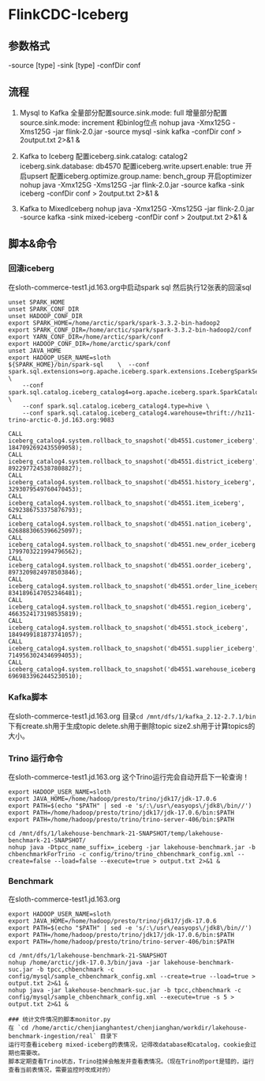 # FlinkCDC-Iceberg

## 参数格式
-source [type] -sink [type] -confDir conf

## 流程
1. Mysql to Kafka
全量部分配置source.sink.mode: full  增量部分配置source.sink.mode: increment 和binlog位点
nohup java -Xmx125G -Xms125G -jar flink-2.0.jar -source mysql -sink kafka -confDir conf > 2output.txt 2>&1 &

2. Kafka to Iceberg
配置iceberg.sink.catalog: catalog2  iceberg.sink.database: db4570
配置iceberg.write.upsert.enable: true 开启upsert
配置iceberg.optimize.group.name: bench_group 开启optimizer
nohup java -Xmx125G -Xms125G -jar flink-2.0.jar -source kafka -sink iceberg -confDir conf > 2output.txt 2>&1 &

3. Kafka to MixedIceberg
nohup java -Xmx125G -Xms125G -jar flink-2.0.jar -source kafka -sink mixed-iceberg -confDir conf > 2output.txt 2>&1 &

## 脚本&命令
### 回滚iceberg
在sloth-commerce-test1.jd.163.org中启动spark sql 然后执行12张表的回滚sql 
```
unset SPARK_HOME
unset SPARK_CONF_DIR
unset HADOOP_CONF_DIR
export SPARK_HOME=/home/arctic/spark/spark-3.3.2-bin-hadoop2 
export SPARK_CONF_DIR=/home/arctic/spark/spark-3.3.2-bin-hadoop2/conf
export YARN_CONF_DIR=/home/arctic/spark/conf
export HADOOP_CONF_DIR=/home/arctic/spark/conf
unset JAVA_HOME
export HADOOP_USER_NAME=sloth
${SPARK_HOME}/bin/spark-sql    \  --conf       spark.sql.extensions=org.apache.iceberg.spark.extensions.IcebergSparkSessionExtensions \
    --conf spark.sql.catalog.iceberg_catalog4=org.apache.iceberg.spark.SparkCatalog \
    --conf spark.sql.catalog.iceberg_catalog4.type=hive \
    --conf spark.sql.catalog.iceberg_catalog4.warehouse=thrift://hz11-trino-arctic-0.jd.163.org:9083

CALL iceberg_catalog4.system.rollback_to_snapshot('db4551.customer_iceberg', 1847092692435509058);
CALL iceberg_catalog4.system.rollback_to_snapshot('db4551.district_iceberg', 8922977245387808827);
CALL iceberg_catalog4.system.rollback_to_snapshot('db4551.history_iceberg', 3293079549760470453);
CALL iceberg_catalog4.system.rollback_to_snapshot('db4551.item_iceberg', 6292386753375876793);
CALL iceberg_catalog4.system.rollback_to_snapshot('db4551.nation_iceberg', 6268883065396625097);
CALL iceberg_catalog4.system.rollback_to_snapshot('db4551.new_order_iceberg', 1799703221994796562);
CALL iceberg_catalog4.system.rollback_to_snapshot('db4551.oorder_iceberg', 8973209824978503846);
CALL iceberg_catalog4.system.rollback_to_snapshot('db4551.order_line_iceberg', 8341896147052346481);
CALL iceberg_catalog4.system.rollback_to_snapshot('db4551.region_iceberg', 4663524173198535819);
CALL iceberg_catalog4.system.rollback_to_snapshot('db4551.stock_iceberg', 1849499181873741057);
CALL iceberg_catalog4.system.rollback_to_snapshot('db4551.supplier_iceberg', 7149563024346994053);
CALL iceberg_catalog4.system.rollback_to_snapshot('db4551.warehouse_iceberg', 6969833962445230510);
```

### Kafka脚本
在sloth-commerce-test1.jd.163.org 目录`cd /mnt/dfs/1/kafka_2.12-2.7.1/bin`下有create.sh用于生成topic delete.sh用于删除topic size2.sh用于计算topics的大小。

### Trino 运行命令
在sloth-commerce-test1.jd.163.org
这个Trino运行完会自动开启下一轮查询！
```
export HADOOP_USER_NAME=sloth
export JAVA_HOME=/home/hadoop/presto/trino/jdk17/jdk-17.0.6
export PATH=$(echo "$PATH" | sed -e 's/:\/usr\/easyops\/jdk8\/bin//')
export PATH=/home/hadoop/presto/trino/jdk17/jdk-17.0.6/bin:$PATH
export PATH=/home/hadoop/presto/trino/trino-server-406/bin:$PATH

cd /mnt/dfs/1/lakehouse-benchmark-21-SNAPSHOT/temp/lakehouse-benchmark-21-SNAPSHOT/
nohup java -Dtpcc_name_suffix=_iceberg -jar lakehouse-benchmark.jar -b chbenchmarkForTrino -c config/trino/trino_chbenchmark_config.xml --create=false --load=false --execute=true > output.txt 2>&1 &
```
### Benchmark
在sloth-commerce-test1.jd.163.org
```
export HADOOP_USER_NAME=sloth
export JAVA_HOME=/home/hadoop/presto/trino/jdk17/jdk-17.0.6
export PATH=$(echo "$PATH" | sed -e 's/:\/usr\/easyops\/jdk8\/bin//')
export PATH=/home/hadoop/presto/trino/jdk17/jdk-17.0.6/bin:$PATH
export PATH=/home/hadoop/presto/trino/trino-server-406/bin:$PATH

cd /mnt/dfs/1/lakehouse-benchmark-21-SNAPSHOT
nohup /home/arctic/jdk-17.0.3/bin/java -jar lakehouse-benchmark-suc.jar -b tpcc,chbenchmark -c config/mysql/sample_chbenchmark_config.xml --create=true --load=true > output.txt 2>&1 &
nohup java -jar lakehouse-benchmark-suc.jar -b tpcc,chbenchmark -c config/mysql/sample_chbenchmark_config.xml --execute=true -s 5 > output.txt 2>&1 &

### 统计文件情况的脚本monitor.py
在 `cd /home/arctic/chenjianghantest/chenjianghan/workdir/lakehouse-benchmark-ingestion/real` 目录下
运行可查看iceberg mixed-iceberg的表情况，记得改database和catalog，cookie会过期也需要改。
脚本定期查看Trino状态，Trino挂掉会触发并查看表情况。（现在Trino的port是错的，运行查看当前表情况，需要监控时改成对的）


